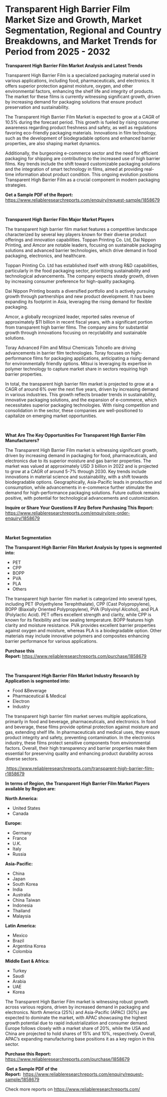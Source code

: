 <p><h1>Transparent High Barrier Film Market Size and Growth, Market Segmentation, Regional and Country Breakdowns, and Market Trends for Period from 2025 -  2032</h1></p><p><strong>Transparent High Barrier Film Market Analysis and Latest Trends</strong></p>
<p><p>Transparent High Barrier Film is a specialized packaging material used in various applications, including food, pharmaceuticals, and electronics. It offers superior protection against moisture, oxygen, and other environmental factors, enhancing the shelf life and integrity of products. The market for these films is currently witnessing significant growth, driven by increasing demand for packaging solutions that ensure product preservation and sustainability.</p><p>The Transparent High Barrier Film Market is expected to grow at a CAGR of 10.5% during the forecast period. This growth is fueled by rising consumer awareness regarding product freshness and safety, as well as regulations favoring eco-friendly packaging materials. Innovations in film technology, such as the development of biodegradable options and enhanced barrier properties, are also shaping market dynamics.</p><p>Additionally, the burgeoning e-commerce sector and the need for efficient packaging for shipping are contributing to the increased use of high barrier films. Key trends include the shift toward customizable packaging solutions and the integration of smart technology in films, aimed at providing real-time information about product condition. This ongoing evolution positions Transparent High Barrier Film as a crucial component in modern packaging strategies.</p></p>
<p><strong>Get a Sample PDF of the Report:&nbsp;</strong> <a href="https://www.reliableresearchreports.com/enquiry/request-sample/1858679?utm_campaign=2227&utm_medium=2&utm_source=Github&utm_content=ia&utm_term=03022025&utm_id=transparent-high-barrier-film">https://www.reliableresearchreports.com/enquiry/request-sample/1858679</a></p>
<p>&nbsp;</p>
<p><strong>Transparent High Barrier Film Major Market Players</strong></p>
<p><p>The transparent high barrier film market features a competitive landscape characterized by several key players known for their diverse product offerings and innovation capabilities. Toppan Printing Co. Ltd, Dai Nippon Printing, and Amcor are notable leaders, focusing on sustainable packaging solutions and advanced barrier technologies, which drive demand in food packaging, electronics, and healthcare.</p><p>Toppan Printing Co. Ltd has established itself with strong R&D capabilities, particularly in the food packaging sector, prioritizing sustainability and technological advancements. The company expects steady growth, driven by increasing consumer preference for high-quality packaging.</p><p>Dai Nippon Printing boasts a diversified portfolio and is actively pursuing growth through partnerships and new product development. It has been expanding its footprint in Asia, leveraging the rising demand for flexible packaging.</p><p>Amcor, a globally recognized leader, reported sales revenue of approximately $11 billion in recent fiscal years, with a significant portion from transparent high barrier films. The company aims for substantial growth through innovations focusing on recyclability and sustainable solutions.</p><p>Toray Advanced Film and Mitsui Chemicals Tohcello are driving advancements in barrier film technologies. Toray focuses on high-performance films for packaging applications, anticipating a rising demand for environmentally friendly options. Mitsui is leveraging its expertise in polymer technology to capture market share in sectors requiring high barrier properties.</p><p>In total, the transparent high barrier film market is projected to grow at a CAGR of around 6% over the next five years, driven by increasing demand in various industries. This growth reflects broader trends in sustainability, innovative packaging solutions, and the expansion of e-commerce, which necessitates superior packaging technologies. With rising competition and consolidation in the sector, these companies are well-positioned to capitalize on emerging market opportunities.</p></p>
<p>&nbsp;</p>
<p><strong>What Are The Key Opportunities For Transparent High Barrier Film Manufacturers?</strong></p>
<p><p>The Transparent High Barrier Film market is witnessing significant growth, driven by increasing demand in packaging for food, pharmaceuticals, and electronics due to its superior moisture and gas barrier properties. The market was valued at approximately USD 3 billion in 2022 and is projected to grow at a CAGR of around 5-7% through 2030. Key trends include innovations in material science and sustainability, with a shift towards biodegradable options. Geographically, Asia-Pacific leads in production and consumption, while advancements in e-commerce further stimulate the demand for high-performance packaging solutions. Future outlook remains positive, with potential for technological advancements and customization.</p></p>
<p><strong>Inquire or Share Your Questions If Any Before Purchasing This Report:</strong> <a href="https://www.reliableresearchreports.com/enquiry/pre-order-enquiry/1858679?utm_campaign=2227&utm_medium=2&utm_source=Github&utm_content=ia&utm_term=03022025&utm_id=transparent-high-barrier-film">https://www.reliableresearchreports.com/enquiry/pre-order-enquiry/1858679</a></p>
<p>&nbsp;</p>
<p><strong>Market Segmentation</strong></p>
<p><strong>The Transparent High Barrier Film Market Analysis by types is segmented into:</strong></p>
<p><ul><li>PET</li><li>CPP</li><li>BOPP</li><li>PVA</li><li>PLA</li><li>Others</li></ul></p>
<p><p>The transparent high barrier film market is categorized into several types, including PET (Polyethylene Terephthalate), CPP (Cast Polypropylene), BOPP (Biaxially Oriented Polypropylene), PVA (Polyvinyl Alcohol), and PLA (Polylactic Acid). PET offers excellent strength and clarity, while CPP is known for its flexibility and low sealing temperature. BOPP features high clarity and moisture resistance. PVA provides excellent barrier properties against oxygen and moisture, whereas PLA is a biodegradable option. Other materials may include innovative polymers and composites enhancing barrier performance for various applications.</p></p>
<p><strong>Purchase this Report:&nbsp;</strong><a href="https://www.reliableresearchreports.com/purchase/1858679?utm_campaign=2227&utm_medium=2&utm_source=Github&utm_content=ia&utm_term=03022025&utm_id=transparent-high-barrier-film">https://www.reliableresearchreports.com/purchase/1858679</a></p>
<p>&nbsp;</p>
<p><strong>The Transparent High Barrier Film Market Industry Research by Application is segmented into:</strong></p>
<p><ul><li>Food &Beverage</li><li>Pharmaceutical & Medical</li><li>Electron</li><li>Industry</li></ul></p>
<p><p>The transparent high barrier film market serves multiple applications, primarily in food and beverage, pharmaceuticals, and electronics. In food and beverage, these films provide optimal protection against moisture and gas, extending shelf life. In pharmaceuticals and medical uses, they ensure product integrity and safety, preventing contamination. In the electronics industry, these films protect sensitive components from environmental factors. Overall, their high transparency and barrier properties make them essential for preserving quality and enhancing product durability across diverse sectors.</p></p>
<p><a href="https://www.reliableresearchreports.com/transparent-high-barrier-film-r1858679?utm_campaign=2227&utm_medium=2&utm_source=Github&utm_content=ia&utm_term=03022025&utm_id=transparent-high-barrier-film">&nbsp;https://www.reliableresearchreports.com/transparent-high-barrier-film-r1858679</a></p>
<p><strong>In terms of Region, the Transparent High Barrier Film Market Players available by Region are:</strong></p>
<p>
    <p> <strong> North America: </strong>
        <ul>
            <li>United States</li>
            <li>Canada</li>
        </ul>
        </p> 
    <p> <strong> Europe: </strong>
        <ul>
            <li>Germany</li>
            <li>France</li>
            <li>U.K.</li>
            <li>Italy</li>
            <li>Russia</li>
        </ul>
        </p> 
    <p> <strong> Asia-Pacific: </strong>
        <ul>
            <li>China</li>
            <li>Japan</li>
            <li>South Korea</li>
            <li>India</li>
            <li>Australia</li>
            <li>China Taiwan</li>
            <li>Indonesia</li>
            <li>Thailand</li>
            <li>Malaysia</li>
        </ul>
        </p> 
    <p> <strong> Latin America: </strong>
        <ul>
            <li>Mexico</li>
            <li>Brazil</li>
            <li>Argentina Korea</li>
            <li>Colombia</li>
        </ul>
        </p> 
    <p> <strong> Middle East & Africa: </strong>
        <ul>
            <li>Turkey</li>
            <li>Saudi</li>
            <li>Arabia</li>
            <li>UAE</li>
            <li>Korea</li>
        </ul>
    </p>
    </p>
<p><p>The Transparent High Barrier Film market is witnessing robust growth across various regions, driven by increased demand in packaging and electronics. North America (25%) and Asia-Pacific (APAC) (30%) are expected to dominate the market, with APAC showcasing the highest growth potential due to rapid industrialization and consumer demand. Europe follows closely with a market share of 20%, while the USA and China are projected to hold shares of 15% and 10%, respectively. Overall, APAC’s expanding manufacturing base positions it as a key region in this sector.</p></p>
<p><strong>Purchase this Report: </strong><a href="https://www.reliableresearchreports.com/purchase/1858679?utm_campaign=2227&utm_medium=2&utm_source=Github&utm_content=ia&utm_term=03022025&utm_id=transparent-high-barrier-film">https://www.reliableresearchreports.com/purchase/1858679</a></p>
<p>&nbsp;<strong>Get a Sample PDF of the Report:&nbsp;&nbsp;</strong><a href="https://www.reliableresearchreports.com/enquiry/request-sample/1858679?utm_campaign=2227&utm_medium=2&utm_source=Github&utm_content=ia&utm_term=03022025&utm_id=transparent-high-barrier-film">https://www.reliableresearchreports.com/enquiry/request-sample/1858679</a></p>
<p><strong></strong></p>
<p>Check more reports on <a href="https://www.reliableresearchreports.com/?utm_campaign=2227&utm_medium=2&utm_source=Github&utm_content=ia&utm_term=03022025&utm_id=transparent-high-barrier-film">https://www.reliableresearchreports.com/</a></p>